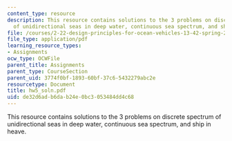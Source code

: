 ```yaml
---
content_type: resource
description: This resource contains solutions to the 3 problems on discrete spectrum
  of unidirectional seas in deep water, continuous sea spectrum, and ship in heave.
file: /courses/2-22-design-principles-for-ocean-vehicles-13-42-spring-2005/de32d6adb6dab24e0bc3053484dd4c68_hw5_soln.pdf
file_type: application/pdf
learning_resource_types:
- Assignments
ocw_type: OCWFile
parent_title: Assignments
parent_type: CourseSection
parent_uid: 3774f0bf-1893-60bf-37c6-5432279abc2e
resourcetype: Document
title: hw5_soln.pdf
uid: de32d6ad-b6da-b24e-0bc3-053484dd4c68
---
```

This resource contains solutions to the 3 problems on discrete spectrum of unidirectional seas in deep water, continuous sea spectrum, and ship in heave.

